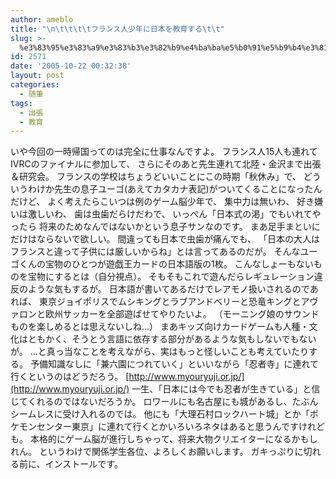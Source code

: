 ```yaml
---
author: ameblo
title: "\n\t\t\t\tフランス人少年に日本を教育する\t\t"
slug: >-
  %e3%83%95%e3%83%a9%e3%83%b3%e3%82%b9%e4%ba%ba%e5%b0%91%e5%b9%b4%e3%81%ab%e6%97%a5%e6%9c%ac%e3%82%92%e6%95%99%e8%82%b2%e3%81%99%e3%82%8b
id: 2571
date: '2005-10-22 00:32:38'
layout: post
categories:
  - 随筆
tags:
  - 出張
  - 教育
---
```


いや今回の一時帰国ってのは完全に仕事なんですよ。 フランス人15人も連れてIVRCのファイナルに参加して、 さらにそのあと先生連れて北陸・金沢まで出張＆研究会。 フランスの学校はちょうどいいことにこの時期「秋休み」で、 どういうわけか先生の息子ユーゴ(あえてカタカナ表記)がついてくることになったんだけど、 よく考えたらこいつは例のゲーム脳少年で、 集中力は無いわ、 好き嫌いは激しいわ、 歯は虫歯だらけだわで、 いっぺん「日本式の渇」でもいれてやったら 将来のためなんではないかという息子サンなのです。 まあ足手まといにだけはならないで欲しい。 間違っても日本で虫歯が痛んでも、 「日本の大人はフランスと違って子供には厳しいからね」とは言ってあるのだが。 そんなユーゴくんの宝物のひとつが遊戯王カードの日本語版の1枚。 こんなしょーもないものを宝物にするとは（自分視点）。 そもそもこれで遊んだらレギュレーション違反のような気もするが。 日本語が書いてあるだけでレアモノ扱いされるのであれば、 東京ジョイポリスでムシキングとラブアンドベリーと恐竜キングとアヴァロンと欧州サッカーを全部遊ばせてやりたいよ。 （モーニング娘のサウンドものを楽しめるとは思えないしね…） まあキッズ向けカードゲームも人種・文化はともかく、そうとう言語に依存する部分があるような気もしないでもないが。 …と真っ当なことを考えながら、実はもっと怪しいことも考えていたりする。 予備知識なしに「兼六園につれていく」といいながら「忍者寺」に連れて行くというのはどうだろう。 [http://www.myouryuji.or.jp/](http://www.myouryuji.or.jp/) 一生、「日本には今でも忍者が生きている」と信じてくれるのではないだろうか。 ロワールにも名古屋にも城があるし、たぶんシームレスに受け入れるのでは。 他にも「大理石村ロックハート城」とか「ポケモンセンター東京」に連れて行くとかいろいろネタはあると思うんですけれども。 本格的にゲーム脳が進行しちゃって、将来大物クリエイターになるかもしれん。 というわけで関係学生各位、よろしくお願いします。 ガキっぷりに切れる前に、インストールです。